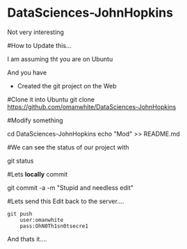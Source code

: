 # DataSciences-JohnHopkins

Not very interesting



#How to Update this...

I am assuming tht you are on Ubuntu 

And you have 

* Created the git project on the Web


#Clone it into Ubuntu
   git clone https://github.com/omanwhite/DataSciences-JohnHopkins

#Modify something

  cd DataSciences-JohnHopkins
  echo "Mod" >> README.md

#We can see the status of our project with

   git status

#Lets **locally** commit

   git commit -a -m "Stupid and needless edit"

#Lets send this Edit back to the server....


    git push
        user:omanwhite
        pass:OhN0Th1sn0tsecre1

And thats it....


